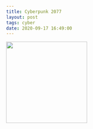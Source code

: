 ```yaml
---
title: Cyberpunk 2077
layout: post
tags: cyber
date: 2020-09-17 16:49:00
---
```

<img width="220" src="https://upload.wikimedia.org/wikipedia/en/thumb/9/9f/Cyberpunk_2077_box_art.jpg/220px-Cyberpunk_2077_box_art.jpg" />
